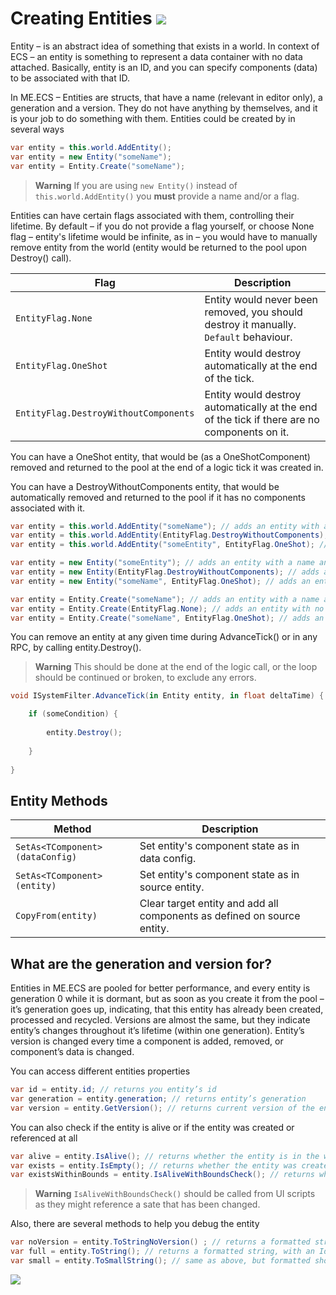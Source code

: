 # Creating Entities [![](Logo-Tiny.png)](/../../#glossary)

Entity – is an abstract idea of something that exists in a world. In context of ECS – an entity is something to represent a data container with no data attached. Basically, entity is an ID, and you can specify components (data) to be associated with that ID.

In ME.ECS – Entities are structs, that have a name (relevant in editor only), a generation and a version. They do not have anything by themselves, and it is your job to do something with them. Entities could be created by in several ways

```csharp
var entity = this.world.AddEntity(); 
var entity = new Entity("someName");
var entity = Entity.Create("someName");
```

> **Warning**
> If you are using ```new Entity()``` instead of ```this.world.AddEntity()``` you **must** provide a name and/or a flag.

Entities can have certain flags associated with them, controlling their lifetime. By default – if you do not provide a flag yourself, or choose None flag – entity's lifetime would be infinite, as in – you would have to manually remove entity from the world (entity would be returned to the pool upon Destroy() call).

| Flag | Description |
| ------ | ----- |
| ```EntityFlag.None``` | Entity would never been removed, you should destroy it manually. ```Default``` behaviour. |
| ```EntityFlag.OneShot``` | Entity would destroy automatically at the end of the tick. |
| ```EntityFlag.DestroyWithoutComponents``` | Entity would destroy automatically at the end of the tick if there are no components on it. |

You can have a OneShot entity, that would be (as a OneShotComponent) removed and returned to the pool at the end of a logic tick it was created in.

You can have a DestroyWithoutComponents entity, that would be automatically removed and returned to the pool if it has no components associated with it.

```csharp
var entity = this.world.AddEntity("someName"); // adds an entity with a name and a default flag
var entity = this.world.AddEntity(EntityFlag.DestroyWithoutComponents); // adds an entity with no name and a destroy flag 
var entity = this.world.AddEntity("someEntity", EntityFlag.OneShot); // adds an entity with a name and a OneShot flag 

var entity = new Entity("someEntity"); // adds an entity with a name and a default flag 
var entity = new Entity(EntityFlag.DestroyWithoutComponents); // adds an entity with no name and a destroy flag
var entity = new Entity("someName", EntityFlag.OneShot); // adds an entity with a name and a OneShot flag

var entity = Entity.Create("someName"); // adds an entity with a name and a default flag
var entity = Entity.Create(EntityFlag.None); // adds an entity with no name and a default flag
var entity = Entity.Create("someName", EntityFlag.OneShot); // adds an entity with no name and a OneShot flag
```

You can remove an entity at any given time during AdvanceTick() or in any RPC, by calling entity.Destroy().
> **Warning**
> This should be done at the end of the logic call, or the loop should be continued or broken, to exclude any errors.
```csharp
void ISystemFilter.AdvanceTick(in Entity entity, in float deltaTime) {

	if (someCondition) {
        
		entity.Destroy();
		
	}
	
}
```

## Entity Methods
| Method | Description |
| ------ | ----- |
| ```SetAs<TComponent>(dataConfig)``` | Set entity's component state as in data config. |
| ```SetAs<TComponent>(entity)``` | Set entity's component state as in source entity. |
| ```CopyFrom(entity)``` | Clear target entity and add all components as defined on source entity. |

## What are the generation and version for?
Entities in ME.ECS are pooled for better performance, and every entity is generation 0 while it is dormant, but as soon as you create it from the pool – it’s generation goes up, indicating, that this entity has already been created, processed and recycled.
Versions are almost the same, but they indicate entity’s changes throughout it’s lifetime (within one generation). Entity’s version is changed every time a component is added, removed, or component’s data is changed.

You can access different entities properties
```csharp
var id = entity.id; // returns you entity’s id
var generation = entity.generation; // returns entity’s generation
var version = entity.GetVersion(); // returns current version of the entity
```
You can also check if the entity is alive or if the entity was created or referenced at all
```csharp
var alive = entity.IsAlive(); // returns whether the entity is in the world or was returned to the pool
var exists = entity.IsEmpty(); // returns whether the entity was created at all
var existsWithinBounds = entity.IsAliveWithBoundsCheck(); // returns whether the entity is alive with some checks.
```

> **Warning**
> ```IsAliveWithBoundsCheck()``` should be called from UI scripts as they might reference a sate that has been changed.

Also, there are several methods to help you debug the entity

```csharp
var noVersion = entity.ToStringNoVersion() ; // returns a formatted string with Id and  Generation
var full = entity.ToString(); // returns a formatted string, with an Id, generation and version
var small = entity.ToSmallString(); // same as above, but formatted shorter
```
[![](Footer.png)](/../../#glossary)
